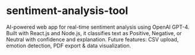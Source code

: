 # sentiment-analysis-tool
AI-powered web app for real-time sentiment analysis using OpenAI GPT-4. Built with React.js and Node.js, it classifies text as Positive, Negative, or Neutral with confidence and explanation. Future features: CSV upload, emotion detection, PDF export &amp; data visualization.
